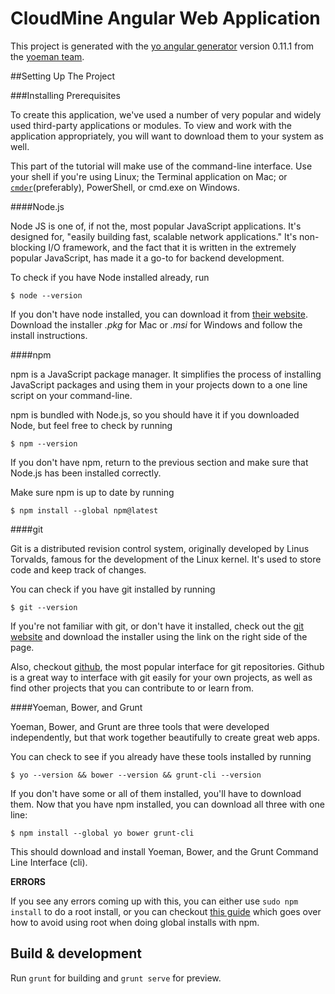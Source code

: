 # CloudMine Angular Web Application

This project is generated with the [yo angular generator](https://github.com/yeoman/generator-angular)
version 0.11.1 from the [yoeman team](http://yeoman.io/).

##Setting Up The Project

###Installing Prerequisites

To create this application, we've used a number of very popular and widely used third-party applications or modules. To view and work with the application appropriately, you will want to download them to your system as well. 

This part of the tutorial will make use of the command-line interface. Use your shell if you're using Linux; the Terminal application on Mac; or [`cmder`](http://gooseberrycreative.com/cmder/)(preferably), PowerShell, or cmd.exe on Windows.

####Node.js

Node JS is one of, if not the, most popular JavaScript applications. It's designed for, "easily building fast, scalable network applications." It's non-blocking I/O framework, and the fact that it is written in the extremely popular JavaScript, has made it a go-to for backend development. 

To check if you have Node installed already, run

	$ node --version

If you don't have node installed, you can download it from [their website](https://nodejs.org/download/). Download the installer _.pkg_ for Mac or _.msi_ for Windows and follow the install instructions.

####npm

npm is a JavaScript package manager. It simplifies the process of installing JavaScript packages and using them in your projects down to a one line script on your command-line. 

npm is bundled with Node.js, so you should have it if you downloaded Node, but feel free to check by running

	$ npm --version

If you don't have npm, return to the previous section and make sure that Node.js has been installed correctly.

Make sure npm is up to date by running

	$ npm install --global npm@latest

####git

Git is a distributed revision control system, originally developed by Linus Torvalds, famous for the development of the Linux kernel. It's used to store code and keep track of changes.

You can check if you have git installed by running

	$ git --version

If you're not familiar with git, or don't have it installed, check out the [git website](http://git-scm.com/) and download the installer using the link on the right side of the page.

Also, checkout [github](https://github.com/), the most popular interface for git repositories. Github is a great way to interface with git easily for your own projects, as well as find other projects that you can contribute to or learn from.

####Yoeman, Bower, and Grunt

Yoeman, Bower, and Grunt are three tools that were developed independently, but that work together beautifully to create great web apps.

You can check to see if you already have these tools installed by running

	$ yo --version && bower --version && grunt-cli --version

If you don't have some or all of them installed, you'll have to download them. Now that you have npm installed, you can download all three with one line:

	$ npm install --global yo bower grunt-cli
	
This should download and install Yoeman, Bower, and the Grunt Command Line Interface (cli). 
	
__ERRORS__

If you see any errors coming up with this, you can either use `sudo npm install` to do a root install, or you can checkout [this guide](https://github.com/sindresorhus/guides/blob/master/npm-global-without-sudo.md) which goes over how to avoid using root when doing global installs with npm.

## Build & development

Run `grunt` for building and `grunt serve` for preview.
